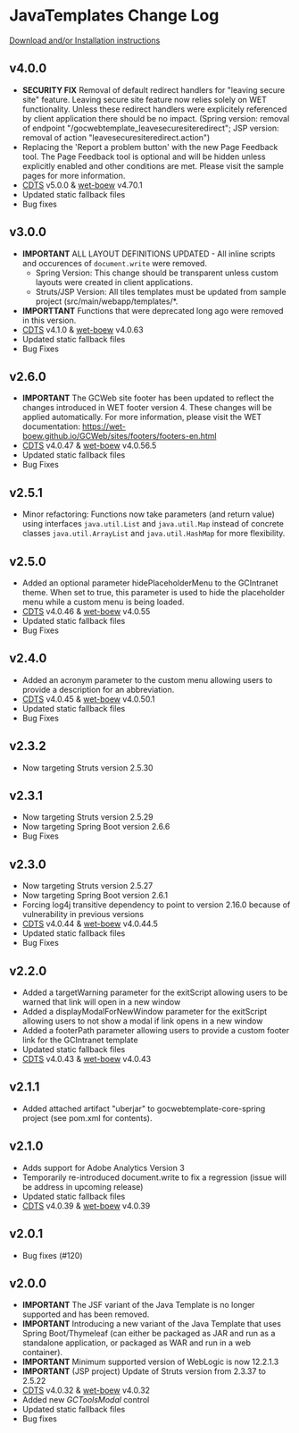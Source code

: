 # JavaTemplates Change Log

[Download and/or Installation instructions](https://github.com/wet-boew/cdts-JavaTemplates/wiki/Installation)

## v4.0.0

- **SECURITY FIX** Removal of default redirect handlers for "leaving secure site" feature. Leaving secure site feature now relies solely on WET functionality. Unless these redirect handlers were explicitely referenced by client application there should be no impact. (Spring version: removal of endpoint "/gocwebtemplate_leavesecuresiteredirect"; JSP version: removal of action "leavesecuresiteredirect.action")
- Replacing the 'Report a problem button' with the new Page Feedback tool. The Page Feedback tool is optional and will be hidden unless explicitly enabled and other conditions are met. Please visit the sample pages for more information.
- [CDTS](https://github.com/wet-boew/cdts-sgdc/) v5.0.0 & [wet-boew](https://github.com/wet-boew/wet-boew) v4.70.1
- Updated static fallback files
- Bug fixes

## v3.0.0

- **IMPORTANT** ALL LAYOUT DEFINITIONS UPDATED - All inline scripts and occurences of `document.write` were removed. 
    - Spring Version: This change should be transparent unless custom layouts were created in client applications. 
    - Struts/JSP Version: All tiles templates must be updated from sample project (src/main/webapp/templates/*.
- **IMPORTTANT** Functions that were deprecated long ago were removed in this version.
- [CDTS](https://github.com/wet-boew/cdts-sgdc/) v4.1.0 & [wet-boew](https://github.com/wet-boew/wet-boew) v4.0.63
- Updated static fallback files
- Bug Fixes

## v2.6.0

- **IMPORTANT** The GCWeb site footer has been updated to reflect the changes introduced in WET footer version 4. These changes will be applied automatically. For more information, please visit the WET documentation: https://wet-boew.github.io/GCWeb/sites/footers/footers-en.html
- [CDTS](https://github.com/wet-boew/cdts-sgdc/) v4.0.47 & [wet-boew](https://github.com/wet-boew/wet-boew) v4.0.56.5
- Updated static fallback files
- Bug Fixes

## v2.5.1

- Minor refactoring: Functions now take parameters (and return value) using interfaces `java.util.List` and `java.util.Map` instead of concrete classes `java.util.ArrayList` and `java.util.HashMap` for more flexibility.

## v2.5.0

- Added an optional parameter hidePlaceholderMenu to the GCIntranet theme. When set to true, this parameter is used to hide the placeholder menu while a custom menu is being loaded.
- [CDTS](https://gccode.ssc-spc.gc.ca/iitb-dgiit/nw-ws/sgdc-cdts) v4.0.46 & [wet-boew](https://github.com/wet-boew/wet-boew) v4.0.55
- Updated static fallback files
- Bug Fixes

## v2.4.0

- Added an acronym parameter to the custom menu allowing users to provide a description for an abbreviation.
- [CDTS](https://gccode.ssc-spc.gc.ca/iitb-dgiit/nw-ws/sgdc-cdts) v4.0.45 & [wet-boew](https://github.com/wet-boew/wet-boew) v4.0.50.1
- Updated static fallback files
- Bug Fixes

## v2.3.2

- Now targeting Struts version 2.5.30

## v2.3.1

- Now targeting Struts version 2.5.29
- Now targeting Spring Boot version 2.6.6
- Bug Fixes

## v2.3.0

- Now targeting Struts version 2.5.27
- Now targeting Spring Boot version 2.6.1
- Forcing log4j transitive dependency to point to version 2.16.0 because of vulnerability in previous versions
- [CDTS](https://gccode.ssc-spc.gc.ca/iitb-dgiit/nw-ws/sgdc-cdts) v4.0.44 & [wet-boew](https://github.com/wet-boew/wet-boew) v4.0.44.5
- Updated static fallback files
- Bug Fixes

## v2.2.0

- Added a targetWarning parameter for the exitScript allowing users to be warned that link will open in a new window
- Added a displayModalForNewWindow parameter for the exitScript allowing users to not show a modal if link opens in a new window
- Added a footerPath parameter allowing users to provide a custom footer link for the GCIntranet template
- Updated static fallback files
- [CDTS](https://gccode.ssc-spc.gc.ca/iitb-dgiit/nw-ws/sgdc-cdts) v4.0.43 & [wet-boew](https://github.com/wet-boew/wet-boew) v4.0.43

## v2.1.1

- Added attached artifact "uberjar" to gocwebtemplate-core-spring project (see pom.xml for contents).

## v2.1.0

- Adds support for Adobe Analytics Version 3
- Temporarily re-introduced document.write to fix a regression (issue will be address in upcoming release)
- Updated static fallback files
- [CDTS](https://gccode.ssc-spc.gc.ca/iitb-dgiit/nw-ws/sgdc-cdts) v4.0.39 & [wet-boew](https://github.com/wet-boew/wet-boew) v4.0.39

## v2.0.1

- Bug fixes (#120)

## v2.0.0

* **IMPORTANT** The JSF variant of the Java Template is no longer supported and has been removed.
* **IMPORTANT** Introducing a new variant of the Java Template that uses Spring Boot/Thymeleaf (can either be packaged as JAR and run as a standalone application, or packaged as WAR and run in a web container).
* **IMPORTANT** Minimum supported version of WebLogic is now 12.2.1.3
* **IMPORTANT** (JSP project) Update of Struts version from 2.3.37 to 2.5.22
* [CDTS](https://gccode.ssc-spc.gc.ca/iitb-dgiit/nw-ws/sgdc-cdts) v4.0.32 & [wet-boew](https://github.com/wet-boew/wet-boew) v4.0.32
* Added new *GCToolsModal* control
* Updated static fallback files
* Bug fixes

